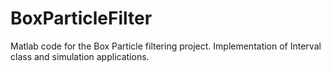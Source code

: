 # BoxParticleFilter
Matlab code for the Box Particle filtering project. Implementation of Interval class and simulation applications.
